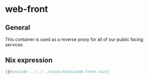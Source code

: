 # web-front

## General

This container is used as a reverse proxy for all of our public facing services.

## Nix expression

```nix
{{#include ../../../nixos/hosts/web-front.nix}}
```
